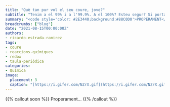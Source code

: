 ```yaml
---
title: "Què tan pur vol el seu coure, jove?"
subtitle: "Tenim a el 99% i a l'99.9%. A el 100%? Esteu segur? Si porta per pagar? Va a trigar una mica"
summary: "<code style='color: #2E3440;background:#88C0D0'>PROPERAMENT</code> <br> Tenim a el 99% i a l'99.9%. A el 100%? Esteu segur? Si porta per pagar? Va a trigar una mica."
breadcrumbs: ["blog"]
date: "2021-08-15T00:00:00Z"
authors:
- ricardo-estrada-ramirez
tags:
- coure
- reaccions-químiques
- redox
- taula-periòdica
categories:
- Química
image:
  placement: 3
  caption: "[https://i.gifer.com/NZrX.gif](https://i.gifer.com/NZrX.gif)"
---
```


{{% callout soon %}}
Properament...
{{% /callout %}}